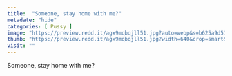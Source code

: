 ```yaml
---
title:  "Someone, stay home with me?"
metadate: "hide"
categories: [ Pussy ]
image: "https://preview.redd.it/agx9mqbqjll51.jpg?auto=webp&s=b625a9d51330b44c40b270ac55144cb07775c03d"
thumb: "https://preview.redd.it/agx9mqbqjll51.jpg?width=640&crop=smart&auto=webp&s=ea64ad679ec956f71292310ed2e10d62fa755bfb"
visit: ""
---
```

Someone, stay home with me?
